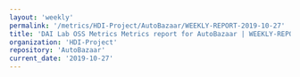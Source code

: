 ```yaml
---
layout: 'weekly'
permalink: '/metrics/HDI-Project/AutoBazaar/WEEKLY-REPORT-2019-10-27'
title: 'DAI Lab OSS Metrics Metrics report for AutoBazaar | WEEKLY-REPORT-2019-10-27'
organization: 'HDI-Project'
repository: 'AutoBazaar'
current_date: '2019-10-27'
---
```

